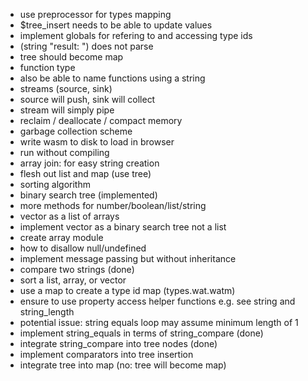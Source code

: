 
- use preprocessor for types mapping
- $tree_insert needs to be able to update values
- implement globals for refering to and accessing type ids
- (string "result: ") does not parse
- tree should become map
- function type
- also be able to name functions using a string
- streams (source, sink)
- source will push, sink will collect
- stream will simply pipe
- reclaim / deallocate / compact memory
- garbage collection scheme
- write wasm to disk to load in browser
- run without compiling
- array join: for easy string creation
- flesh out list and map (use tree)
- sorting algorithm
- binary search tree (implemented)
- more methods for number/boolean/list/string
- vector as a list of arrays
- implement vector as a binary search tree not a list
- create array module
- how to disallow null/undefined
- implement message passing but without inheritance
- compare two strings (done)
- sort a list, array, or vector
- use a map to create a type id map (types.wat.watm)
- ensure to use property access helper functions e.g. see string and string_length
- potential issue: string equals loop may assume minimum length of 1
- implement string_equals in terms of string_compare (done)
- integrate string_compare into tree nodes (done)
- implement comparators into tree insertion
- integrate tree into map (no: tree will become map)
